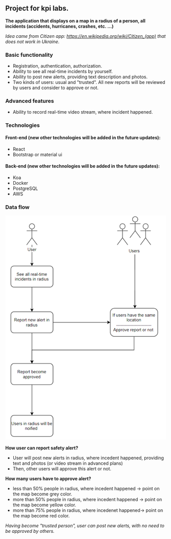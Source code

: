 ## Project for kpi labs.

**The application that displays on a map in a radius of a person, all incidents (accidents, hurricanes, crashes, etc. ...)**

_Idea came from Citizen app: https://en.wikipedia.org/wiki/Citizen_(app) that does not work in Ukraine._

### Basic functionality
* Registration, authentication, authorization.
* Ability to see all real-time incidents by yourself.
* Ability to post new alerts, providing text description and photos.
* Two kinds of users: usual and "trusted". All new reports will be reviewed by users and consider to approve or not.
### Advanced features
* Ability to record real-time video stream, where incident happened.

### Technologies
#### Front-end (new other technologies will be added in the future updates):
* React
* Bootstrap or material ui
#### Back-end (new other technologies will be added in the future updates):
* Koa
* Docker
* PostgreSQL
* AWS
### Data flow

![data-flow-pic](./readme_static/data-flow.png)

**How user can report safety alert?**
* User will post new alerts in radius, where incedent happened, providing text and photos (or video stream in advanced plans)
* Then, other users will approve this alert or not.

**How many users have to approve alert?**
* less than 50% people in radius, where incedent happened -> point on the map become grey color.
* more than 50% people in radius, where incedent happened -> point on the map become yellow color.
* more than 75% people in radius, where incedenet happened-> point on the map become red color.

*Having become "trusted person", user can post new alerts, with no need to be approved by others.*


